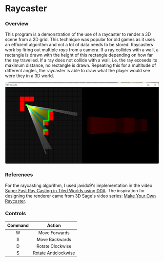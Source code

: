 # Raycaster


### Overview

This program is a demonstration of the use of a raycaster to render a 3D scene from a 2D grid. This technique was popular for old games as it uses an efficient algorithm and not a lot of data needs to be stored. Raycasters work by firing out multiple *rays* from a camera. If a ray collides with a wall, a rectangle is drawn with the height of this rectangle depending on how far the ray travelled. If a ray does not collide with a wall, i.e. the ray exceeds its maximum distance, no rectangle is drawn. Repeating this for a multitude of different angles, the raycaster is able to draw what the player would see were they in a 3D world.

<img src="example.png" alt="Raycaster"/>


### References

For the raycasting algorithm, I used javidx9's implementation in the video [Super Fast Ray Casting in Tiled Worlds using DDA](https://www.youtube.com/watch?v=NbSee-XM7WA). The inspiration for designing the renderer came from 3D Sage's video series: [Make Your Own Raycaster](https://www.youtube.com/watch?v=gYRrGTC7GtA).


### Controls
| Command |        Action        |
|:-------:|:--------------------:|
|    W    |    Move Forwards     |
|    S    |    Move Backwards    |
|    D    |   Rotate Clockwise   |
|    S    | Rotate Anticlockwise |
